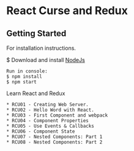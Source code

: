 # React Curse and Redux

Getting Started
---------------

For installation instructions.

$ Download and install [NodeJs](https://nodejs.org/en/)

```
Run in console: 
$ npm install
$ npm start
```


Learn React and Redux

    * RCU01 - Creating Web Server.
    * RCU02 - Hello Word with React.
    * RCU03 - First Component and webpack
    * RCU04 - Component Properties
    * RCU05 - Use Events & Callbacks
    * RCU06 - Component State
    * RCU07 - Nested Components: Part 1
    * RCU08 - Nested Components: Part 2
